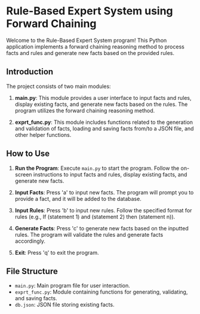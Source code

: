 # Rule-Based Expert System using Forward Chaining

Welcome to the Rule-Based Expert System program! This Python application implements a forward chaining reasoning method to process facts and rules and generate new facts based on the provided rules.

## Introduction
The project consists of two main modules:

1. **main.py**:
   This module provides a user interface to input facts and rules, display existing facts, and generate new facts based on the rules. The program utilizes the forward chaining reasoning method.

2. **exprt_func.py**:
   This module includes functions related to the generation and validation of facts, loading and saving facts from/to a JSON file, and other helper functions.

## How to Use

1. **Run the Program**: Execute `main.py` to start the program. Follow the on-screen instructions to input facts and rules, display existing facts, and generate new facts.

2. **Input Facts**: Press 'a' to input new facts. The program will prompt you to provide a fact, and it will be added to the database.

3. **Input Rules**: Press 'b' to input new rules. Follow the specified format for rules (e.g., If (statement 1) and (statement 2) then (statement n)).

4. **Generate Facts**: Press 'c' to generate new facts based on the inputted rules. The program will validate the rules and generate facts accordingly.

5. **Exit**: Press 'q' to exit the program.

## File Structure

- `main.py`: Main program file for user interaction.
- `exprt_func.py`: Module containing functions for generating, validating, and saving facts.
- `db.json`: JSON file storing existing facts.
